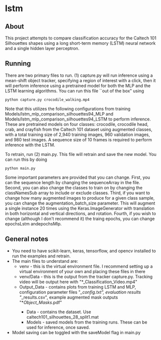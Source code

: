 # lstm

## About
This project attempts to compare classification accuracy
for the Caltech 101 Silhouettes shapes using a long short-term
memory (LSTM) neural network and a single hidden layer perceptron.

## Running
There are two primary files to run. (1) capture.py will run inference using a
mean-shift object tracker, specifying a region of interest with a click, then
it will perform inference using a pretrained model for both the MLP and the LSTM
learning algorithms. You can run this file ``out of the box" using
```
python capture.py crocodile_walking.mp4
```
Note that this utilizes the following configurations from training
Models/lstm_mlp_comparison_silhouettes94_MLP and Models/lstm_mlp_comparison_silhouettes94_LSTM to perform inference. These are pretrained models on four classes: crocodile, crocodile head, crab, and crayfish from the Caltech 101 dataset using augmented classes, with a total training size of 2,940 training images, 960 validation images, and 980 test images. A sequence size of 10 frames is required to perform inference with the LSTM.

To retrain, run (2) main.py. This file will retrain and save the new model. You can run this by doing
```
python main.py
```
Some important parameters are provided that you can change. First, you can the sequence length by changing the sequenceArray in the file. Second, you can also change the classes to train on by changing the classNamesSub array to include or exclude classes. Third, if you want to change how many augmented images to 
produce for a given class sample, you can change the 
augmentation_batch_size parameter. This will augment a single instance
20 times using the Keras.ImageGenerator with translation in both
horizontal and vertical directions, and rotation. Fourth, if you wish to change
(although I don't recommend it) the traing epochs, you can change epochsLstm andepochsMlp.

## General notes
* You need to have scikit-learn, keras, tensorflow, and opencv installed to 
run the examples and retrain. 
* The main files to understand are:
	- venv - this is the virtual environment file. I recommend setting
		 up a virtual environment of your own and placing these
                 files in there
	- venv/Data - this is the output from the tracker capture.py. Tracking
                      video will be output here with
                      "*_Classification_Video.mp4"
	- Output_Data - contains plots from training LSTM and MLP,
                        configuration parameter files "*_config.txt",
                        evaluation results "*_results.csv", example
                        augmented mask outputs "*_Object_Masks_<classname>.pdf"
        - Data - contains the dataset. Use caltech101_silhouettes_28_split1.mat
        - Models - saved models from the training runs. These can be used
                   for inference, once saved.
* Model saving can be toggled with the saveModel flag in main.py 

